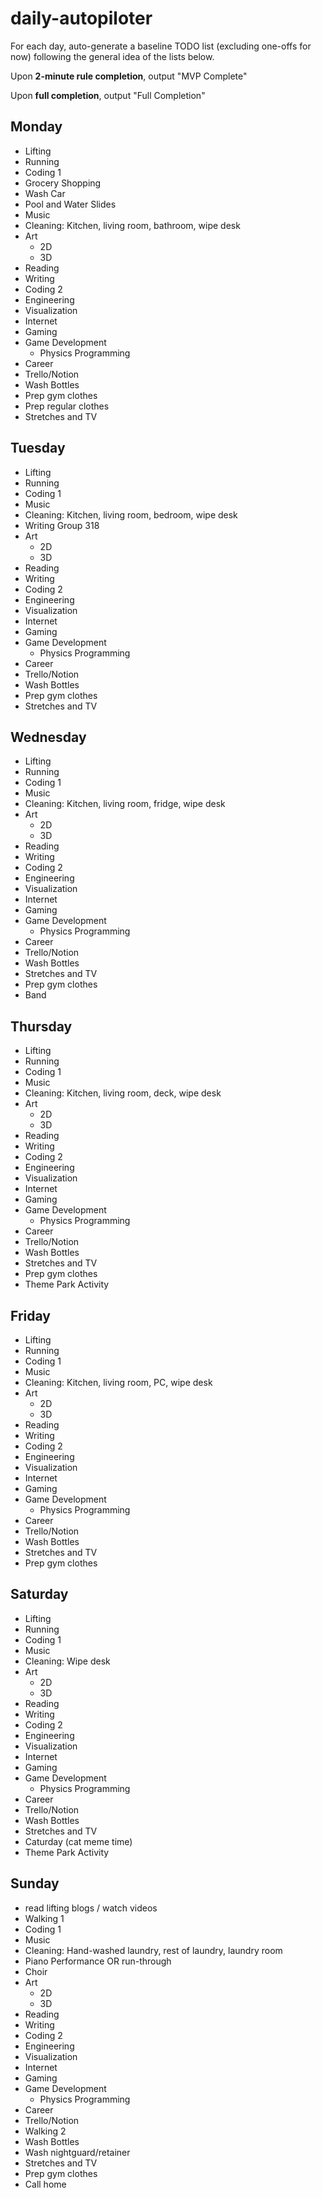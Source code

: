 # daily-autopiloter
For each day, auto-generate a baseline TODO list (excluding one-offs for now) following the general idea of the lists below. 

Upon **2-minute rule completion**, output "MVP Complete"

Upon **full completion**, output "Full Completion"

## Monday
- Lifting
- Running
- Coding 1
- Grocery Shopping
- Wash Car
- Pool and Water Slides
- Music
- Cleaning: Kitchen, living room, bathroom, wipe desk
- Art
  -   2D
  -   3D
- Reading
- Writing
- Coding 2
- Engineering
- Visualization
- Internet
- Gaming
- Game Development
  -   Physics Programming
- Career
- Trello/Notion
- Wash Bottles
- Prep gym clothes
- Prep regular clothes
- Stretches and TV

## Tuesday 
- Lifting
- Running
- Coding 1
- Music
- Cleaning: Kitchen, living room, bedroom, wipe desk
- Writing Group 318
- Art
  -   2D
  -   3D
- Reading
- Writing
- Coding 2
- Engineering
- Visualization
- Internet
- Gaming
- Game Development
  -   Physics Programming
- Career
- Trello/Notion
- Wash Bottles
- Prep gym clothes
- Stretches and TV

## Wednesday
- Lifting
- Running
- Coding 1
- Music
- Cleaning: Kitchen, living room, fridge, wipe desk
- Art
  -   2D
  -   3D
- Reading
- Writing
- Coding 2
- Engineering
- Visualization
- Internet
- Gaming
- Game Development
  -   Physics Programming
- Career
- Trello/Notion
- Wash Bottles
- Stretches and TV
- Prep gym clothes
- Band

## Thursday
- Lifting
- Running
- Coding 1
- Music
- Cleaning: Kitchen, living room, deck, wipe desk
- Art
  -   2D
  -   3D
- Reading
- Writing
- Coding 2
- Engineering
- Visualization
- Internet
- Gaming
- Game Development
  -   Physics Programming
- Career
- Trello/Notion
- Wash Bottles
- Stretches and TV
- Prep gym clothes
- Theme Park Activity

## Friday 

- Lifting
- Running
- Coding 1
- Music
- Cleaning: Kitchen, living room, PC, wipe desk
- Art
  -   2D
  -   3D
- Reading
- Writing
- Coding 2
- Engineering
- Visualization
- Internet
- Gaming
- Game Development
  -   Physics Programming
- Career
- Trello/Notion
- Wash Bottles
- Stretches and TV
- Prep gym clothes

## Saturday
- Lifting
- Running
- Coding 1
- Music
- Cleaning: Wipe desk
- Art
  -   2D
  -   3D
- Reading
- Writing
- Coding 2
- Engineering
- Visualization
- Internet
- Gaming
- Game Development
  -   Physics Programming
- Career
- Trello/Notion
- Wash Bottles
- Stretches and TV
- Caturday (cat meme time)
- Theme Park Activity

## Sunday
- read lifting blogs / watch videos
- Walking 1
- Coding 1
- Music
- Cleaning: Hand-washed laundry, rest of laundry, laundry room
- Piano Performance OR run-through
- Choir 
- Art
  -   2D
  -   3D
- Reading
- Writing
- Coding 2
- Engineering
- Visualization
- Internet
- Gaming
- Game Development
  -   Physics Programming
- Career
- Trello/Notion
- Walking 2
- Wash Bottles
- Wash nightguard/retainer
- Stretches and TV
- Prep gym clothes
- Call home
